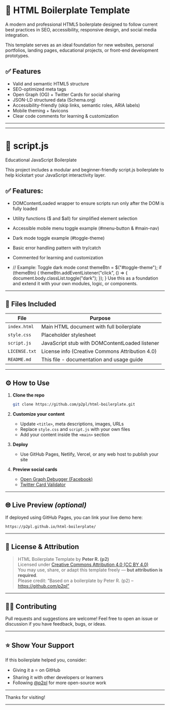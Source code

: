 # 🚀 HTML Boilerplate Template

A modern and professional HTML5 boilerplate designed to follow current best practices in SEO, accessibility, responsive design, and social media integration.

This template serves as an ideal foundation for new websites, personal portfolios, landing pages, educational projects, or front-end development prototypes.

## ✅ Features

- Valid and semantic HTML5 structure
- SEO-optimized meta tags
- Open Graph (OG) + Twitter Cards for social sharing
- JSON-LD structured data (Schema.org)
- Accessibility-friendly (skip links, semantic roles, ARIA labels)
- Mobile theming + favicons
- Clear code comments for learning & customization

---

---
# 🧠 script.js
Educational JavaScript Boilerplate

This project includes a modular and beginner-friendly script.js boilerplate to help kickstart your JavaScript interactivity layer.

## ✅ Features:

- DOMContentLoaded wrapper to ensure scripts run only after the DOM is fully loaded

- Utility functions ($ and $all) for simplified element selection

- Accessible mobile menu toggle example (#menu-button & #main-nav)

- Dark mode toggle example (#toggle-theme)

- Basic error handling pattern with try/catch

- Commented for learning and customization

- // Example: Toggle dark mode
   const themeBtn = $("#toggle-theme");
   if (themeBtn) {
   themeBtn.addEventListener("click", () => {
   document.body.classList.toggle("dark");
   });
   }
Use this as a foundation and extend it with your own modules, logic, or components.


---

## 📂 Files Included

| File           | Purpose                                               |
|----------------|--------------------------------------------------------|
| `index.html`   | Main HTML document with full boilerplate               |
| `style.css`    | Placeholder stylesheet                                 |
| `script.js`    | JavaScript stub with DOMContentLoaded listener         |
| `LICENSE.txt`  | License info (Creative Commons Attribution 4.0)        |
| `README.md`    | This file - documentation and usage guide              |

---

## ⚙️ How to Use

1. **Clone the repo**
   ```bash
   git clone https://github.com/p2pl/html-boilerplate.git
   ```

2. **Customize your content**
   - Update `<title>`, meta descriptions, images, URLs
   - Replace `style.css` and `script.js` with your own files
   - Add your content inside the `<main>` section

3. **Deploy**
   - Use GitHub Pages, Netlify, Vercel, or any web host to publish your site

4. **Preview social cards**
   - [Open Graph Debugger (Facebook)](https://developers.facebook.com/tools/debug/)
   - [Twitter Card Validator](https://cards-dev.twitter.com/validator)

---

## 🌐 Live Preview *(optional)*

If deployed using GitHub Pages, you can link your live demo here:
```
https://p2pl.github.io/html-boilerplate/
```

---

## 🧾 License & Attribution

> HTML Boilerplate Template by **Peter R. (p2)**  
> Licensed under [Creative Commons Attribution 4.0 (CC BY 4.0)](https://creativecommons.org/licenses/by/4.0/)  
> You may use, share, or adapt this template freely — **but attribution is required**.  
> Please credit:
> “Based on a boilerplate by Peter R. (p2) – https://github.com/p2pl”

---

## 🙋‍♂️ Contributing

Pull requests and suggestions are welcome!
Feel free to open an issue or discussion if you have feedback, bugs, or ideas.

---

## ⭐️ Show Your Support

If this boilerplate helped you, consider:
- Giving it a ⭐️ on GitHub
- Sharing it with other developers or learners
- Following [@p2pl](https://github.com/p2pl) for more open-source work

---

Thanks for visiting!

---
